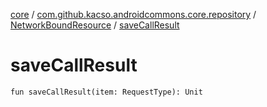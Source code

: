 [core](../../index.md) / [com.github.kacso.androidcommons.core.repository](../index.md) / [NetworkBoundResource](index.md) / [saveCallResult](.)

# saveCallResult

`fun saveCallResult(item: RequestType): Unit`